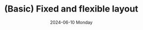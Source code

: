 ---
date:
- 2024-06-10 Monday
coverimage: ../assets/fixed-flex.webp
description: A two-pane layout with one fixed width pane and one flexible pane
type: showcase/layouts/basic
layout: fixedflex
title: (Basic) Fixed and flexible layout
tags:
categories:
lastMod: 2024-06-13
---